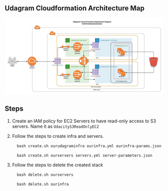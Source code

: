 ## Udagram Cloudformation Architecture Map

![Udagram](./Udagram.jpeg)

## Steps

1. Create an IAM policy for EC2 Servers to have read-only access to S3 servers. Name it as `UdacityS3ReadOnlyEC2`
2. Follow the steps to create infra and servers.
   ```
     bash create.sh ourudagraminfra ourinfra.yml ourinfra-params.json
   ```
   ```
     bash create.sh ourservers servers.yml server-parameters.json
   ```
3. Follow the steps to delete the created stack

   ```
     bash delete.sh ourservers
   ```

   ```
     bash delete.sh ourinfra
   ```
